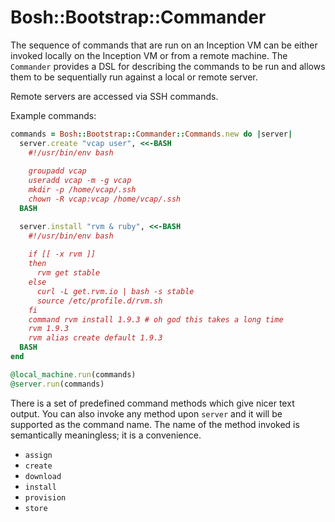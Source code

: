 # Bosh::Bootstrap::Commander

The sequence of commands that are run on an Inception VM can be either invoked locally on the Inception VM or from a remote machine. The `Commander` provides a DSL for describing the commands to be run and allows them to be sequentially run against a local or remote server.

Remote servers are accessed via SSH commands.

Example commands:
``` ruby
commands = Bosh::Bootstrap::Commander::Commands.new do |server|
  server.create "vcap user", <<-BASH
    #!/usr/bin/env bash
    
    groupadd vcap 
    useradd vcap -m -g vcap
    mkdir -p /home/vcap/.ssh
    chown -R vcap:vcap /home/vcap/.ssh
  BASH

  server.install "rvm & ruby", <<-BASH
    #!/usr/bin/env bash
    
    if [[ -x rvm ]]
    then
      rvm get stable
    else
      curl -L get.rvm.io | bash -s stable
      source /etc/profile.d/rvm.sh
    fi
    command rvm install 1.9.3 # oh god this takes a long time
    rvm 1.9.3
    rvm alias create default 1.9.3
  BASH
end

@local_machine.run(commands)
@server.run(commands)
```

There is a set of predefined command methods which give nicer text output. You can also invoke any method upon `server` and it will be supported as the command name. The name of the method invoked is semantically meaningless; it is a convenience. 

* `assign`
* `create`
* `download`
* `install`
* `provision`
* `store`
